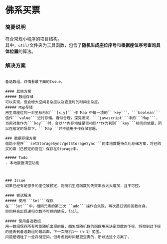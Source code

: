 # 佛系买票

### 简要说明
符合常规小程序的项目结构。  
其中，```util/```文件夹为工具函数，包含了**随机生成座位序号**和**根据座位序号查询具体位置**的算法。
  
### 解决方案
~~~基于**JavaScript对象是天然的hash结构**这一特性，将已选择的座位序号作为```key```, ```true```作为```value```存入一对象中，下次在进行随机操作时检测到新生成序号作为```key```时在该对象中的```value```是否为```true```即可。~~~  

备选数组，详情看最下面的Issue。

#### 其他方案
##### 数组存储
可以实现，但会增大空间复杂度以及查重时的时间复杂度。  
##### Map存储
用生成座位的一对坐标形如```[x,y]```作 Map 中每一项的```key```，```boolean```值作```value```进行存储。看似合理，深究发现，```javascript```中的```Map```，
当用对象作为```key```时，会以**内存地址是否相同**作为判别```key```相同的依据，所以在给定的场景下，```Map```并不适用于作存储容器。  
  
### 数据存储方案
借助小程序```setStorageSync/getStorageSync```的本地数据持久化存储方案，将已购买的票（已预定的座位）保存在Storage中。  
  
##### Todo
- 本地数据清空功能   


  
### Issue
如果已经有足够多的座位被预定，则随机生成函数的失败率会大大增加，且不可控。  
  
#### 尝试解决
##### 使用```Set```保存
在```Set```中，相同元素的第二次```add```操作会失败，再次递归调用函数自身。  
但同样会出现递归次数不可控的情况，fail。

##### 使用备选数组
用一数组保存所有可能随机出现的值，而生成随机数的函数用来决定取数的下标，将取到过下标的值丢到备选数组的最后面，下一次随机1～（n-1）范围。  
问题是牺牲了一些存储空间。但考虑到时间是更宝贵的，所以选这个方案了。
